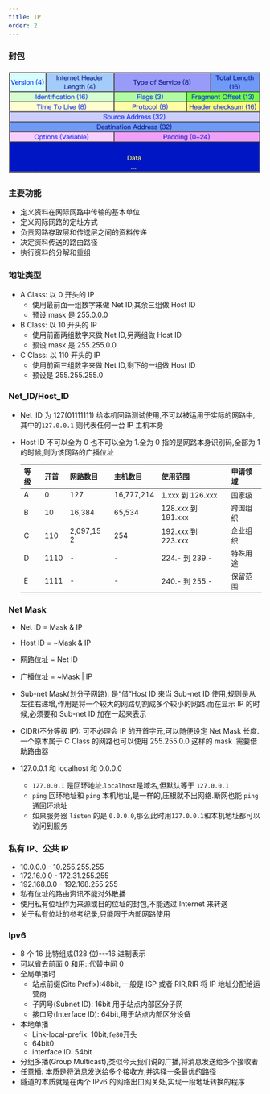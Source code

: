 ```yaml
---
title: IP
order: 2
---
```


### 封包

![ipFrame](../assets/network/ipFrame.png)

### 主要功能

- 定义资料在网际网路中传输的基本单位
- 定义网际网路的定址方式
- 负责网路存取层和传送层之间的资料传递
- 决定资料传送的路由路径
- 执行资料的分解和重组

### 地址类型

- A Class: 以 0 开头的 IP
  - 使用最前面一组数字来做 Net ID,其余三组做 Host ID
  - 预设 mask 是 255.0.0.0
- B Class: 以 10 开头的 IP
  - 使用前面两组数字来做 Net ID,另两组做 Host ID
  - 预设 mask 是 255.255.0.0
- C Class: 以 110 开头的 IP
  - 使用前面三组数字来做 Net ID,剩下的一组做 Host ID
  - 预设是 255.255.255.0

### Net_ID/Host_ID

- Net_ID 为 127(01111111) 给本机回路测试使用,不可以被运用于实际的网路中,其中的`127.0.0.1` 则代表任何一台 IP 主机本身
- Host ID 不可以全为 0 也不可以全为 1.全为 0 指的是网路本身识别码,全部为 1 的时候,则为该网路的广播位址

  | 等级 | 开首 | 网路数目   | 主机数目   | 使用范围           | 申请领域 |
  | ---- | ---- | ---------- | ---------- | ------------------ | -------- |
  | A    | 0    | 127        | 16,777,214 | 1.xxx 到 126.xxx   | 国家级   |
  | B    | 10   | 16,384     | 65,534     | 128.xxx 到 191.xxx | 跨国组织 |
  | C    | 110  | 2,097,15 2 | 254        | 192.xxx 到 223.xxx | 企业组织 |
  | D    | 1110 | -          | -          | 224.- 到 239.-     | 特殊用途 |
  | E    | 1111 | -          | -          | 240.- 到 255.-     | 保留范围 |

### Net Mask

- Net ID = Mask & IP
- Host ID = ~Mask & IP
- 网路位址 = Net ID
- 广播位址 = ~Mask | IP

- Sub-net Mask(划分子网路): 是“借”Host ID 来当 Sub-net ID 使用,规则是从左往右递增,作用是将一个较大的网路切割成多个较小的网路.而在显示 IP 的时候,必须要和 Sub-net ID 加在一起来表示
- CIDR(不分等级 IP): 可不必理会 IP 的开首字元,可以随便设定 Net Mask 长度.一个原本属于 C Class 的网路也可以使用 255.255.0.0 这样的 mask .需要借助路由器
- 127.0.0.1 和 localhost 和 0.0.0.0

  - `127.0.0.1` 是回环地址.`localhost`是域名,但默认等于 `127.0.0.1`
  - `ping` 回环地址和 `ping` 本机地址,是一样的,压根就不出网络.断网也能 `ping` 通回环地址
  - 如果服务器 `listen` 的是 `0.0.0.0`,那么此时用`127.0.0.1`和本机地址都可以访问到服务

### 私有 IP、公共 IP

- 10.0.0.0 - 10.255.255.255
- 172.16.0.0 - 172.31.255.255
- 192.168.0.0 - 192.168.255.255
- 私有位址的路由资讯不能对外散播
- 使用私有位址作为来源或目的位址的封包,不能透过 Internet 来转送
- 关于私有位址的参考纪录,只能限于内部网路使用

### Ipv6

- 8 个 16 比特组成(128 位)---16 进制表示
- 可以省去前面 0 和用::代替中间 0
- 全局单播时
  - 站点前缀(Site Prefix):48bit, 一般是 ISP 或者 RIR,RIR 将 IP 地址分配给运营商
  - 子网号(Subnet ID): 16bit 用于站点内部区分子网
  - 接口号(Interface ID): 64bit,用于站点内部区分设备
- 本地单播
  - Link-local-prefix: 10bit,`fe80`开头
  - 64bit0
  - interface ID: 54bit
- 分组多播(Group Multicast),类似今天我们说的广播,将消息发送给多个接收者
- 任意播: 本质是将消息发送给多个接收方,并选择一条最优的路径
- 隧道的本质就是在两个 IPv6 的网络出口网关处,实现一段地址转换的程序
